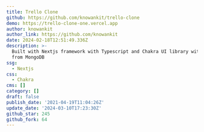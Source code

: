 ```yaml
---
title: Trello Clone
github: https://github.com/knowankit/trello-clone
demo: https://trello-clone-one.vercel.app
author: knowankit
author_link: https://github.com/knowankit
date: 2024-02-18T12:51:49.336Z
description: >-
  Built with Nextjs framework with Typescript and Chakra UI library with support
  from MongoDB
ssg:
  - Nextjs
css:
  - Chakra
cms: []
category: []
draft: false
publish_date: '2021-04-19T11:04:26Z'
update_date: '2024-03-10T17:23:30Z'
github_star: 245
github_fork: 64
---
```

